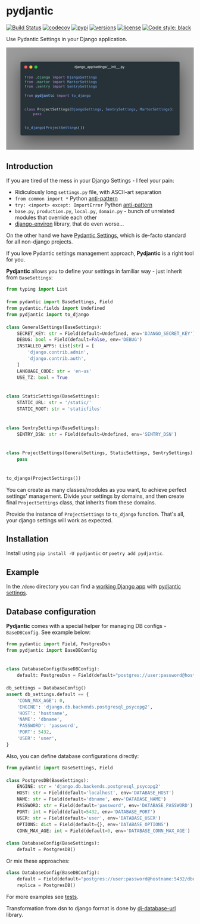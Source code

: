 # pydjantic
[![Build Status](https://github.com/ErhoSen/pydjantic/actions/workflows/main.yml/badge.svg)](https://github.com/ErhoSen/pydjantic/actions)
[![codecov](https://codecov.io/gh/ErhoSen/pydjantic/branch/master/graph/badge.svg?token=BW5A0V3CR3)](https://codecov.io/gh/ErhoSen/pydjantic)
[![pypi](https://img.shields.io/pypi/v/pydjantic.svg)](https://pypi.org/project/pydjantic/)
[![versions](https://img.shields.io/pypi/pyversions/pydjantic.svg)](https://github.com/ErhoSen/pydjantic)
[![license](https://img.shields.io/github/license/erhosen/pydjantic.svg)](https://github.com/ErhoSen/pydjantic/blob/master/LICENSE)
[![Code style: black](https://img.shields.io/badge/code%20style-black-000000.svg)](https://github.com/psf/black)

Use Pydantic Settings in your Django application.

![Pydjantc django settings](https://github.com/ErhoSen/pydjantic/raw/master/images/pydjantic.png "Pydjantc django settings")

## Introduction

If you are tired of the mess in your Django Settings - I feel your pain:
* Ridiculously long `settings.py` file, with ASCII-art separation
* `from common import *` Python [anti-pattern](https://www.geeksforgeeks.org/why-import-star-in-python-is-a-bad-idea/)
* `try: <import> except: ImportError` Python [anti-pattern](https://stackoverflow.com/questions/14050281/how-to-check-if-a-python-module-exists-without-importing-it)
* `base.py`, `production.py`, `local.py`, `domain.py` - bunch of unrelated modules that override each other
* [django-environ](https://github.com/joke2k/django-environ) library, that do even worse...

On the other hand we have [Pydantic Settings](https://pydantic-docs.helpmanual.io/usage/settings/),
which is de-facto standard for all non-django projects.

If you love Pydantic settings management approach, **Pydjantic** is a right tool for you.

**Pydjantic** allows you to define your settings in familiar way - just inherit from `BaseSettings`:
```py
from typing import List

from pydantic import BaseSettings, Field
from pydantic.fields import Undefined
from pydjantic import to_django

class GeneralSettings(BaseSettings):
    SECRET_KEY: str = Field(default=Undefined, env='DJANGO_SECRET_KEY')
    DEBUG: bool = Field(default=False, env='DEBUG')
    INSTALLED_APPS: List[str] = [
        'django.contrib.admin',
        'django.contrib.auth',
    ]
    LANGUAGE_CODE: str = 'en-us'
    USE_TZ: bool = True


class StaticSettings(BaseSettings):
    STATIC_URL: str = '/static/'
    STATIC_ROOT: str = 'staticfiles'


class SentrySettings(BaseSettings):
    SENTRY_DSN: str = Field(default=Undefined, env='SENTRY_DSN')


class ProjectSettings(GeneralSettings, StaticSettings, SentrySettings):
    pass


to_django(ProjectSettings())
```
You can create as many classes/modules as you want, to achieve perfect settings' management.
Divide your settings by domains, and then create final `ProjectSettings` class, that inherits from these domains.

Provide the instance of `ProjectSettings` to `to_django` function.
That's all, your django settings will work as expected.

## Installation

Install using `pip install -U pydjantic` or `poetry add pydjantic`.

## Example
In the `/demo` directory you can find a [working Django app](https://github.com/ErhoSen/pydjantic/tree/master/demo) with [pydjantic settings](https://github.com/ErhoSen/pydjantic/blob/master/demo/demo/settings.py).

## Database configuration

**Pydjantic** comes with a special helper for managing DB configs - `BaseDBConfig`. See example below:
```python
from pydantic import Field, PostgresDsn
from pydjantic import BaseDBConfig


class DatabaseConfig(BaseDBConfig):
    default: PostgresDsn = Field(default="postgres://user:password@hostname:5432/dbname", env="DATABASE_URL")

db_settings = DatabaseConfig()
assert db_settings.default == {
    'CONN_MAX_AGE': 0,
    'ENGINE': 'django.db.backends.postgresql_psycopg2',
    'HOST': 'hostname',
    'NAME': 'dbname',
    'PASSWORD': 'password',
    'PORT': 5432,
    'USER': 'user',
}
```

Also, you can define database configurations directly:
```python
from pydantic import BaseSettings, Field

class PostgresDB(BaseSettings):
    ENGINE: str = 'django.db.backends.postgresql_psycopg2'
    HOST: str = Field(default='localhost', env='DATABASE_HOST')
    NAME: str = Field(default='dbname', env='DATABASE_NAME')
    PASSWORD: str = Field(default='password', env='DATABASE_PASSWORD')
    PORT: int = Field(default=5432, env='DATABASE_PORT')
    USER: str = Field(default='user', env='DATABASE_USER')
    OPTIONS: dict = Field(default={}, env='DATABASE_OPTIONS')
    CONN_MAX_AGE: int = Field(default=0, env='DATABASE_CONN_MAX_AGE')

class DatabaseConfig(BaseSettings):
    default = PostgresDB()
```

Or mix these approaches:
```python
class DatabaseConfig(BaseDBConfig):
    default = Field(default="postgres://user:password@hostname:5432/dbname")
    replica = PostgresDB()
```

For more examples see [tests](tests/test_db_config.py).

Transformation from dsn to django format is done by [dj-database-url](https://pypi.org/project/dj-database-url/) library.

